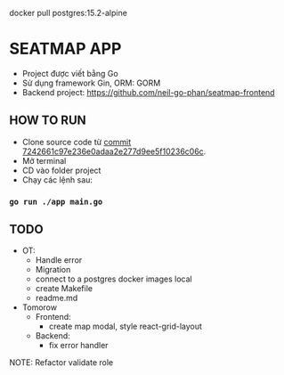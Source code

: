 docker pull postgres:15.2-alpine
# SEATMAP APP

- Project được viết bằng Go
- Sử dụng framework Gin, ORM: GORM
- Backend project: https://github.com/neil-go-phan/seatmap-frontend

## HOW TO RUN
- Clone source code từ [commit 7242661c97e236e0adaa2e277d9ee5f10236c06c](https://github.com/neil-go-phan/seatmap-backend/tree/7242661c97e236e0adaa2e277d9ee5f10236c06c). 
- Mở terminal
- CD vào folder project
- Chạy các lệnh sau:
### `go run ./app main.go`
<!-- ### `npm install`
### `npm start` -->
## TODO
- OT: 
  - Handle error
  - Migration
  - connect to a postgres docker images local
  - create Makefile
  - readme.md
- Tomorow
  - Frontend: 
    - create map modal, style react-grid-layout
  - Backend:
    - fix error handler
        
NOTE: Refactor validate role 
